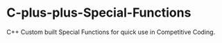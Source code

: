 # C-plus-plus-Special-Functions
C++ Custom built Special Functions for quick use in Competitive Coding.
